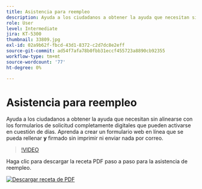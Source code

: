 ```yaml
---
title: Asistencia para reempleo
description: Ayuda a los ciudadanos a obtener la ayuda que necesitan sin alinearse con los formularios de solicitud completamente digitales que pueden activarse en cuestión de días
role: User
level: Intermediate
jira: KT-5300
thumbnail: 33809.jpg
exl-id: 02a9b62f-fbcd-43d1-8372-c2d7dc8e2eff
source-git-commit: ad54f7afa78b0fbb31eccf455723a8890cb92355
workflow-type: tm+mt
source-wordcount: '77'
ht-degree: 0%

---
```


# Asistencia para reempleo

Ayuda a los ciudadanos a obtener la ayuda que necesitan sin alinearse con los formularios de solicitud completamente digitales que pueden activarse en cuestión de días. Aprenda a crear un formulario web en línea que se pueda rellenar **y** firmado sin imprimir ni enviar nada por correo.

>[!VIDEO](https://video.tv.adobe.com/v/33809?quality=12&learn=on&hidetitle=true)

Haga clic para descargar la receta PDF paso a paso para la asistencia de reempleo.

[![Descargar receta de PDF](../assets/acrobat_PDF_96.png)](../assets/UseCaseRecipe-EN-CreatingWebForms-Reemployment.pdf)
